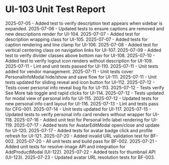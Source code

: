 # UI-103 Unit Test Report

2025-07-05 - Added test to verify description text appears when sidebar is expanded.
2025-07-06 - Updated tests to ensure captions are removed and new descriptions render for UI-104.
2025-07-07 - Added test for description wrapping class for UI-105.
2025-07-07 - Added tests for caption rendering and line clamp for UI-106.
2025-07-08 - Added test for vertical centering class on navigation links for UI-107.
2025-07-09 - Added test to verify divider classes above bottom nav for UI-108.
2025-07-10 - Added test to verify logout icon renders without description for UI-109.
2025-07-11 - Lint and unit tests passed for UI-110.
2025-07-11 - Unit tests added for vendor management.
2025-07-11 - Unit tests cover PersonalInfoModal hide/show and save flow for UI-111.
2025-07-11 - Unit tests updated for sliding reveal and icon button for UI-112.
2025-07-12 - Tests cover personal info reveal bug fix for UI-113.
2025-07-12 - Tests verify See More tab toggle and rapid clicks for UI-114.
2025-07-12 - Tests updated for modal view of personal info for UI-115.
2025-07-12 - Updated tests for new personal info card layout for UI-116.
2025-07-13 - Lint and tests pass for CFG-001.
2025-07-14 - Unit tests updated for UI-117.
2025-07-15 - Updated tests to verify personal info card renders without wrapper for UI-118.
2025-07-16 - Added unit test for Personal Info label rendering for UI-119.
2025-07-17 - Added tests for AvatarEditModal open/close and update for UI-120.
2025-07-17 - Added tests for avatar badge click and profile refresh for UI-121.
2025-07-20 - Added invalid URL validation test for BF-002.
2025-07-20 - All unit tests and build pass for BF-002.
2025-07-21 - Added unit tests for resolve-image API and integration for AddProductModal (UI-122).
2025-07-22 - Added tests for thumbnail API (UI-123).
2025-07-23 - Updated avatar URL resolution tests for BF-003.

